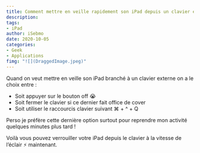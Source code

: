 ```yaml
---
title: Comment mettre en veille rapidement son iPad depuis un clavier externe
description: 
tags: 
- iPad
author: iSebmo
date: 2020-10-05
categories:
- Geek
- Applications
fimg: "![](DraggedImage.jpeg)"
---
```


Quand on veut mettre en veille son iPad branché à un clavier externe on a le choix entre :

- Soit appuyer sur le bouton off 😭
- Soit fermer le clavier si ce dernier fait office de cover
- Soit utiliser le raccourcis clavier suivant ⌘ + ^ + Q

Perso je préfère cette dernière option surtout pour reprendre mon activité quelques minutes plus tard !

Voilà vous pouvez verrouiller votre iPad depuis le clavier à la vitesse de l’éclair ⚡️ maintenant. 